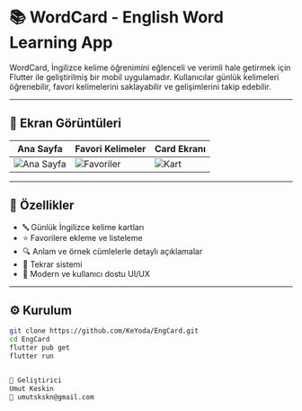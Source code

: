 # 📚 WordCard - English Word Learning App

WordCard, İngilizce kelime öğrenimini eğlenceli ve verimli hale getirmek için Flutter ile geliştirilmiş bir mobil uygulamadır. Kullanıcılar günlük kelimeleri öğrenebilir, favori kelimelerini saklayabilir ve gelişimlerini takip edebilir.

---

## 📸 Ekran Görüntüleri

| Ana Sayfa | Favori Kelimeler | Card Ekranı |
|-----------|------------------|-------------|
| ![Ana Sayfa](https://github.com/user-attachments/assets/46a11cf5-d760-4310-b2a7-f6b80438620a) | ![Favoriler](https://github.com/user-attachments/assets/7e5aa389-082e-487b-a4b3-a6891e6d64ba) | ![Kart](https://github.com/user-attachments/assets/40716c0b-6134-4c97-b947-613dd81a3e10) |

> 

---

## 🚀 Özellikler

- 🔤 Günlük İngilizce kelime kartları
- ⭐ Favorilere ekleme ve listeleme
- 🔍 Anlam ve örnek cümlelerle detaylı açıklamalar
- 🧠 Tekrar sistemi
- 📱 Modern ve kullanıcı dostu UI/UX

---

## ⚙️ Kurulum

```bash
git clone https://github.com/KeYoda/EngCard.git
cd EngCard
flutter pub get
flutter run


👤 Geliştirici
Umut Keskin
📧 umutskskn@gmail.com
